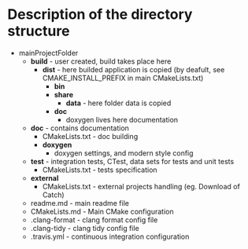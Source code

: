 


# Description of the directory structure

* mainProjectFolder
    - **build** - user created, build takes place here
        + **dist** - here builded application is copied (by deafult, see CMAKE_INSTALL_PREFIX in main CMakeLists.txt)
            * **bin**
            * **share**
                - **data** - here folder data is copied
            * **doc**
                - doxygen lives here documentation
    - **doc** - contains documentation
        + CMakeLists.txt - doc building
        + **doxygen**
            * doxygen settings, and modern style config
    - **test** - integration tests, CTest, data sets for tests and unit tests
        + CMakeLists.txt - tests specification
    - **external**
        + CMakeLists.txt - external projects handling (eg. Download of Catch)
    - readme.md - main readme file
    - CMakeLists.md - Main CMake configuration
    - .clang-format - clang format config file
    - .clang-tidy - clang tidy config file
    - .travis.yml - continuous integration configuration


